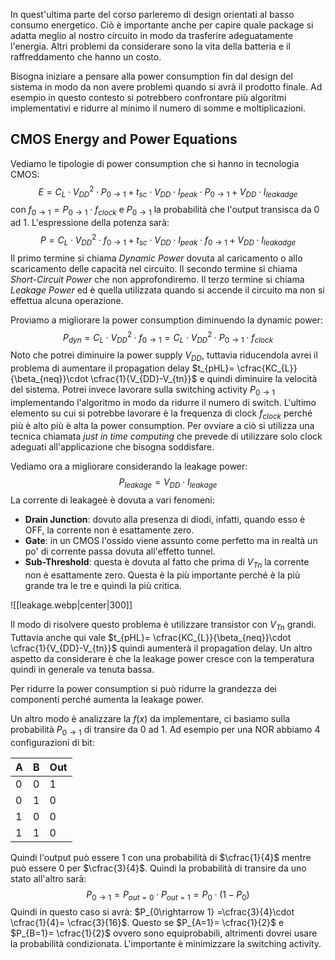 In quest'ultima parte del corso parleremo di design orientati al basso consumo energetico. 
Ciò è importante anche per capire quale package si adatta meglio al nostro circuito in modo da trasferire adeguatamente l'energia. Altri problemi da considerare sono la vita della batteria e il raffreddamento che hanno un costo.

Bisogna iniziare a pensare alla power consumption fin dal design del sistema in modo da non avere problemi quando si avrà il prodotto finale. Ad esempio in questo contesto si potrebbero confrontare più algoritmi implementativi e ridurre al minimo il numero di somme e moltiplicazioni. 

## CMOS Energy and Power Equations

Vediamo le tipologie di power consumption che si hanno in tecnologia CMOS: 
$$
E = C_{L}\cdot V_{DD}^{2}\cdot P_{0\rightarrow 1} + t_{sc}\cdot V_{DD}\cdot I_{peak}\cdot P_{0\rightarrow 1} + V_{DD}\cdot I_{leakadge}
$$
con $f_{0\rightarrow 1} = P_{0\rightarrow 1}\cdot f_{clock}$ e $P_{0 \rightarrow 1}$ la probabilità che l'output transisca da 0 ad 1.
L'espressione della potenza sarà:
$$
P = C_{L}\cdot V_{DD}^{2}\cdot f_{0\rightarrow 1} + t_{sc}\cdot V_{DD}\cdot I_{peak}\cdot f_{0\rightarrow 1} + V_{DD}\cdot I_{leakadge}
$$
Il primo termine si chiama *Dynamic Power* dovuta al caricamento o allo scaricamento delle capacità nel circuito. 
Il secondo termine si chiama *Short-Circuit Power* che non approfondiremo.
Il terzo termine si chiama *Leakage Power* ed è quella utilizzata quando si accende il circuito ma non si effettua alcuna operazione. 

Proviamo a migliorare la power consumption diminuendo la dynamic power: 
$$
P_{dyn} = C_{L}\cdot V_{DD}^{2}\cdot f_{0\rightarrow 1} = C_{L}\cdot V_{DD}^{2}\cdot P_{0\rightarrow 1}\cdot f_{clock}
$$
Noto che potrei diminuire la power supply $V_{DD}$, tuttavia riducendola avrei il problema di aumentare il propagation delay $t_{pHL}= \cfrac{KC_{L}}{\beta_{neq}}\cdot \cfrac{1}{V_{DD}-V_{tn}}$ e quindi diminuire la velocità del sistema. 
Potrei invece lavorare sulla switching activity $P_{0\rightarrow 1}$ implementando l'algoritmo in modo da ridurre il numero di switch. 
L'ultimo elemento su cui si potrebbe lavorare è la frequenza di clock $f_{clock}$ perché più è alto più è alta la power consumption. Per ovviare a ciò si utilizza una tecnica chiamata *just in time computing* che prevede di utilizzare solo clock adeguati all'applicazione che bisogna soddisfare. 

Vediamo ora a migliorare considerando la leakage power:
$$
P_{leakage}= V_{DD}\cdot I_{leakage}
$$
La corrente di leakageè è dovuta a vari fenomeni:
- **Drain Junction**: dovuto alla presenza di diodi, infatti, quando esso è OFF, la corrente non è esattamente zero.
- **Gate**: in un CMOS l'ossido viene assunto come perfetto ma in realtà un po' di corrente passa dovuta all'effetto tunnel. 
- **Sub-Threshold**: questa è dovuta al fatto che prima di $V_{Tn}$ la corrente non è esattamente zero. Questa è la più importante perché è la più grande tra le tre e quindi la più critica.

![[leakage.webp|center|300]]

Il modo di risolvere questo problema è utilizzare transistor con $V_{Tn}$ grandi. 
Tuttavia anche qui vale $t_{pHL}= \cfrac{KC_{L}}{\beta_{neq}}\cdot \cfrac{1}{V_{DD}-V_{tn}}$ quindi aumenterà il propagation delay. 
Un altro aspetto da considerare è che la leakage power cresce con la temperatura quindi in generale va tenuta bassa.

Per ridurre la power consumption si può ridurre la grandezza dei componenti perché aumenta la leakage power. 

Un altro modo è analizzare la $f(x)$ da implementare, ci basiamo sulla probabilità $P_{0\rightarrow 1}$ di transire da 0 ad 1. 
Ad esempio per una NOR abbiamo 4 configurazioni di bit:

| A | B | Out |
| ---- | ---- | ---- |
| 0 | 0 | 1 |
| 0 | 1 | 0 |
| 1 | 0 | 0 |
| 1 | 1 | 0 |
Quindi l'output può essere 1 con una probabilità di $\cfrac{1}{4}$ mentre può essere 0 per $\cfrac{3}{4}$. 
Quindi la probabilità di transire da uno stato all'altro sarà:
$$
P_{0\rightarrow 1} = P_{out=0}\cdot P_{out=1} = P_{0}\cdot (1-P_{0})
$$
Quindi in questo caso si avrà: $P_{0\rightarrow 1} =\cfrac{3}{4}\cdot \cfrac{1}{4}= \cfrac{3}{16}$.
Questo se $P_{A=1}= \cfrac{1}{2}$ e $P_{B=1}= \cfrac{1}{2}$ ovvero sono equiprobabili, altrimenti dovrei usare la probabilità condizionata. 
L'importante è minimizzare la switching activity. 
